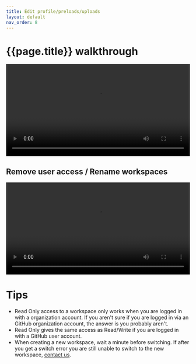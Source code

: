 ```yaml
---
title: Edit profile/preloads/uploads
layout: default
nav_order: 8
---
```



# {{page.title}} walkthrough

<video id="video" controls preload="metadata" width="100%">
   <source src="{{site.baseurl}}/videos/profile.mp4" type="video/mp4">
</video>

## Remove user access / Rename workspaces
<video id="video" controls preload="metadata" width="100%">
   <source src="{{site.baseurl}}/videos/profile2.mp4" type="video/mp4">
</video>

# Tips
* Read Only access to a workspace only works when you are logged in with a organization account. If you aren't sure if you are logged in via an GitHub organization account, the answer is you probably aren't.
* Read Only gives the same access as Read/Write if you are logged in with a GitHub user account.
* When creating a new workspace, wait a minute before switching. If after you get a switch error you are still unable to switch to the new workspace, [contact us](https://github.com/annonatate/annonatate/issues/new).
